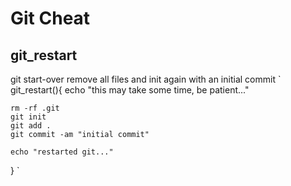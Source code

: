 # Git Cheat

## git_restart
git start-over
remove all files and init again with an initial commit
` 
git_restart(){
	echo "this may take some time, be patient..."

	rm -rf .git
	git init
	git add .
	git commit -am "initial commit"

	echo "restarted git..."
}
`
<!--stackedit_data:
eyJoaXN0b3J5IjpbLTE4NjgxOTQ2OTJdfQ==
-->
